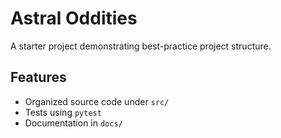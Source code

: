 # Astral Oddities

A starter project demonstrating best-practice project structure.

## Features

- Organized source code under `src/`
- Tests using `pytest`
- Documentation in `docs/`

